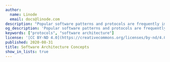 ```yaml
---
author:
  name: Linode
  email: docs@linode.com
description: "Popular software patterns and protocols are frequently implemented across different programming languages and frameworks. This section defines some of those patterns and provides example code for their abstract concepts."
og_description: 'Popular software patterns and protocols are frequently implemented across different programming languages and frameworks. This section defines some of those patterns and provides example code for their abstract concepts.'
keywords: ["protocols", "software architecture"]
license: '[CC BY-ND 4.0](https://creativecommons.org/licenses/by-nd/4.0)'
published: 2020-08-31
title: Software Architecture Concepts
show_in_lists: true
---
```


